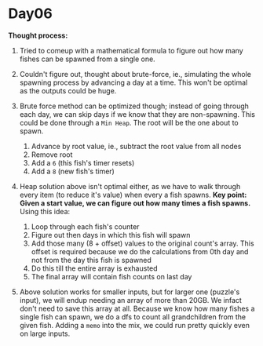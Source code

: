 #  Day06

**Thought process:**

1. Tried to comeup with a mathematical formula to figure out how many fishes can be spawned from a single one.
2. Couldn't figure out, thought about brute-force, ie., simulating the whole spawning process by advancing a day at a time. This won't be optimal as the outputs could be huge.
3. Brute force method can be optimized though; instead of going through each day, we can skip days if we know that they are non-spawning. This could be done through a `Min Heap`. The root will be the one about to spawn.
    1. Advance by root value, ie., subtract the root value from all nodes
    2. Remove root
    3. Add a `6` (this fish's timer resets)
    4. Add a `8` (new fish's timer)
4. Heap solution above isn't optimal either, as we have to walk through every item (to reduce it's value) when every a fish spawns. **Key point: Given a start value, we can figure out how many times a fish spawns.** Using this idea:

    1. Loop through each fish's counter
    2. Figure out then days in which this fish will spawn
    3. Add those many (8 + offset) values to the original count's array. This offset is required because we do the calculations from 0th day and not from the day this fish is spawned
    4. Do this till the entire array is exhausted
    5. The final array will contain fish counts on last day
5. Above solution works for smaller inputs, but for larger one (puzzle's input), we will endup needing an array of more than 20GB. We infact don't need to save this array at all. Because we know how many fishes a single fish can spawn, we do a dfs to count all grandchildren from the given fish. Adding a `memo` into the mix, we could run pretty quickly even on large inputs.

